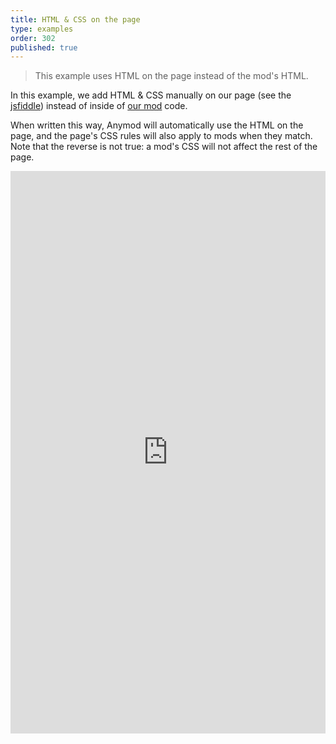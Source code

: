 ```yaml
---
title: HTML & CSS on the page
type: examples
order: 302
published: true
---
```


> This example uses HTML on the page instead of the mod's HTML.

In this example, we add HTML & CSS manually on our page (see the [jsfiddle](https://jsfiddle.net/component/1hqag2zq)) instead of inside of [our mod](https://anymod.com/mod/code?key=eobke) code.

When written this way, Anymod will automatically use the HTML on the page, and the page's CSS rules will also apply to mods when they match.  Note that the reverse is not true: a mod's CSS will not affect the rest of the page.

<iframe width="100%" height="900" src="https://jsfiddle.net/component/s4juu98x/embedded/result,html,js,css" allowfullscreen="allowfullscreen" frameborder="0"></iframe>
